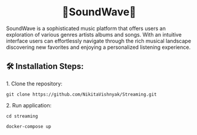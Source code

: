 <h1 align="center" id="title">🎵SoundWave🎵</h1>

<p id="description">SoundWave is a sophisticated music platform that offers users an exploration of various genres artists albums and songs. With an intuitive interface users can effortlessly navigate through the rich musical landscape discovering new favorites and enjoying a personalized listening experience.</p>

<h2>🛠️ Installation Steps:</h2>

<p>1. Clone the repository:</p>

```
git clone https://github.com/NikitaVishnyak/Streaming.git
```

<p>2. Run application:</p>

```
cd streaming
```

```
docker-compose up
```